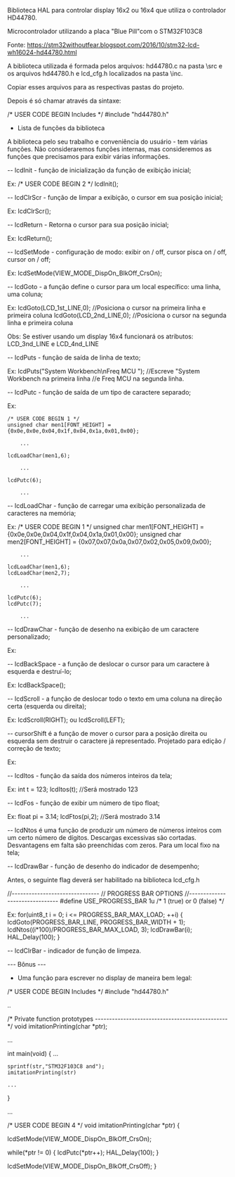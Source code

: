 Biblioteca HAL para controlar display 16x2 ou 16x4 que utiliza o controlador HD44780.

Microcontrolador utilizando a placa "Blue Pill"com o STM32F103C8

Fonte: https://stm32withoutfear.blogspot.com/2016/10/stm32-lcd-wh16024-hd44780.html

A biblioteca utilizada é formada pelos arquivos: hd44780.c na pasta \src e os arquivos hd44780.h e lcd_cfg.h localizados na pasta \inc.

Copiar esses arquivos para as respectivas pastas do projeto.

Depois é só chamar através da sintaxe:

/* USER CODE BEGIN Includes */
#include "hd44780.h"

- Lista de funções da biblioteca

A biblioteca pelo seu trabalho e conveniência do usuário - tem várias funções. Não consideraremos funções internas, mas consideremos as funções que precisamos para exibir várias informações.

-- lcdInit - função de inicialização da função de exibição inicial;

Ex:
/* USER CODE BEGIN 2 */
lcdInit();

  
-- lcdClrScr - função de limpar a exibição, o cursor em sua posição inicial;

Ex:
	lcdClrScr();

	  
-- lcdReturn - Retorna o cursor para sua posição inicial;

Ex:
    lcdReturn();
	  
	  
-- lcdSetMode - configuração de modo: exibir on / off, cursor pisca on / off, cursor on / off;

Ex:
    lcdSetMode(VIEW_MODE_DispOn_BlkOff_CrsOn);

	
-- lcdGoto - a função define o cursor para um local específico: uma linha, uma coluna;

Ex:
	lcdGoto(LCD_1st_LINE,0); //Posiciona o cursor na primeira linha e primeira coluna
	lcdGoto(LCD_2nd_LINE,0); //Posiciona o cursor na segunda linha e primeira coluna
	  
Obs: Se estiver usando um display 16x4 funcionará os atributos: LCD_3nd_LINE e LCD_4nd_LINE 	  


-- lcdPuts - função de saída de linha de texto;

Ex:
	lcdPuts("System Workbench\nFreq MCU "); //Escreve "System Workbench na primeira linha
						//e Freq MCU na segunda linha.
											  

-- lcdPutc - função de saída de um tipo de caractere separado;

Ex:

	/* USER CODE BEGIN 1 */
	unsigned char men1[FONT_HEIGHT] = {0x0e,0x0e,0x04,0x1f,0x04,0x1a,0x01,0x00};
		
		...
		
	lcdLoadChar(men1,6);
		
		...
		
	lcdPutc(6);	
		  
		...

-- lcdLoadChar - função de carregar uma exibição personalizada de caracteres na memória;

Ex:
	/* USER CODE BEGIN 1 */
	unsigned char men1[FONT_HEIGHT] = {0x0e,0x0e,0x04,0x1f,0x04,0x1a,0x01,0x00};
	unsigned char men2[FONT_HEIGHT] = {0x07,0x07,0x0a,0x07,0x02,0x05,0x09,0x00};
		
		...
		
	lcdLoadChar(men1,6);
	lcdLoadChar(men2,7);
		
		...
		
	lcdPutc(6);
	lcdPutc(7);		
		  
		...


-- lcdDrawChar - função de desenho na exibição de um caractere personalizado;

Ex:


-- lcdBackSpace - a função de deslocar o cursor para um caractere à esquerda e destruí-lo;

Ex:
    lcdBackSpace();
	
	
-- lcdScroll - a função de deslocar todo o texto em uma coluna na direção certa (esquerda ou direita);

Ex:
    lcdScroll(RIGHT);
	      ou
	lcdScroll(LEFT);
		  

-- cursorShift é a função de mover o cursor para a posição direita ou esquerda sem destruir o caractere já representado. Projetado para edição / correção de texto;

Ex:


-- lcdItos - função da saída dos números inteiros da tela;

Ex:
	int t = 123;
	lcdItos(t);		//Será mostrado 123

	  
-- lcdFos - função de exibir um número de tipo float;

Ex:
	float pi = 3.14;
	lcdFtos(pi,2);		//Será mostrado 3.14

	
-- lcdNtos é uma função de produzir um número de números inteiros com um certo número de dígitos. Descargas excessivas são cortadas. Desvantagens em falta são preenchidas com zeros. Para um local fixo na tela;

-- lcdDrawBar - função de desenho do indicador de desempenho;

Antes, o seguinte flag deverá ser habilitado na biblioteca lcd_cfg.h

//-------------------------------
// PROGRESS BAR OPTIONS
//-------------------------------
#define USE_PROGRESS_BAR			1u				/* 1 (true) or 0 (false) */


Ex:
    for(uint8_t i = 0; i <= PROGRESS_BAR_MAX_LOAD; ++i)
    {
		lcdGoto(PROGRESS_BAR_LINE, PROGRESS_BAR_WIDTH + 1);
	    lcdNtos((i*100)/PROGRESS_BAR_MAX_LOAD, 3);
	    lcdDrawBar(i);
	    HAL_Delay(100);
    }

	
-- lcdClrBar - indicador de função de limpeza.



--- Bônus ---

- Uma função para escrever no display de maneira bem legal:

/* USER CODE BEGIN Includes */
#include "hd44780.h"

..

/* Private function prototypes -----------------------------------------------*/
void imitationPrinting(char *ptr);

...

int main(void)
{
	...
	
	sprintf(str,"STM32F103C8 and");
	imitationPrinting(str)	
	
	...
}

...

/* USER CODE BEGIN 4 */
void imitationPrinting(char *ptr)
{

 lcdSetMode(VIEW_MODE_DispOn_BlkOff_CrsOn);

 while(*ptr != 0)
 {
  lcdPutc(*ptr++);
  HAL_Delay(100);
 }

 lcdSetMode(VIEW_MODE_DispOn_BlkOff_CrsOff);
}

